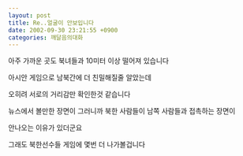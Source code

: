 ```yaml
---
layout: post
title: Re..얼굴이 안보입니다
date: 2002-09-30 23:21:55 +0900
categories: 깨달음의대화
---
```

아주 가까운 곳도 북녀들과 10미터 이상 떨어져 있습니다
  
아시안 게임으로 남북간에 더 친밀해질줄 알았는데
  
오히려 서로의 거리감만 확인한것 같습니다
  
뉴스에서 볼만한 장면이 그러니까 북한 사람들이 남쪽 사람들과 접촉하는 장면이
  
안나오는 이유가 있더군요
  
그래도 북한선수들 게임에 몇번 더 나가볼겁니다
